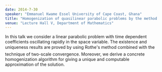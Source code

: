 ```yaml
---
date: 2014-7-30
speaker: "Emmanuel Kwame Essel University of Cape Coast, Ghana"
title: "Homogenization of quasilinear parabolic problems by the method of Rothe and two scale convergence"
venue: "Lecture Hall V, Department of Mathematics"
---
```

In this talk we consider a linear parabolic problem with time dependent
coefficients oscillating rapidly in the space variable. The existence and
uniqueness results are proved by using Rothe&#146;'s method combined with
the technique of two-scale convergence. Moreover, we derive a concrete
homogenization algorithm for giving a unique and computable approximation
of the solution.
